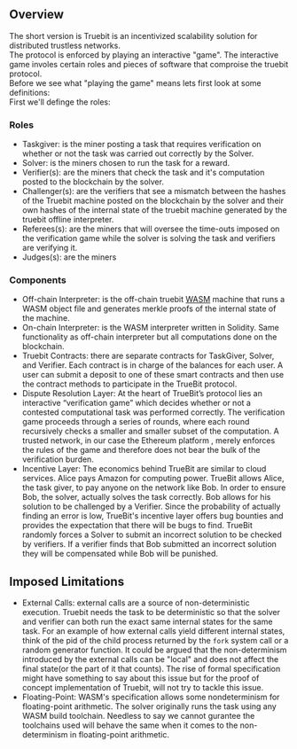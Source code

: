 ## Overview

The short version is Truebit is an incentivized scalability solution for distributed trustless networks.<br/>
The protocol is enforced by playing an interactive "game". The interactive game involes certain roles and pieces of software that comproise the truebit protocol.<br/>
Before we see what "playing the game" means lets first look at some definitions:<br/>
First we'll definge the roles:<br/>

### Roles
* Taskgiver: is the miner posting a task that requires verification on whether or not the task was carried out correctly by the Solver.<br/>
* Solver: is the miners chosen to run the task for a reward.<br/>
* Verifier(s): are the miners that check the task and it's computation posted to the blockchain by the solver.<br/>
* Challenger(s): are the verifiers that see a mismatch between the hashes of the Truebit machine posted on the blockchain by the solver and their own hashes of the internal state of the truebit machine generated by the truebit offline interpreter.<br/>
* Referees(s): are the miners that will oversee the time-outs imposed on the verification game while the solver is solving the task and verifiers are verifying it.<br/>
* Judges(s): are the miners<br/>

### Components
* Off-chain Interpreter: is the off-chain truebit [WASM](https://github.com/WebAssembly/) machine that runs a WASM object file and generates merkle proofs of the internal state of the machine.<br/>
* On-chain Interpreter: is the WASM interpreter written in Solidity. Same functionality as off-chain interpreter but all computations done on the blockchain.<br/>
* Truebit Contracts: there are separate contracts for TaskGiver, Solver, and Verifier. Each contract is in charge of the balances for each user. A user can submit a deposit to one of these smart contracts and then use the contract methods to participate in the TrueBit protocol.<br/>
* Dispute Resolution Layer: At the heart of TrueBit’s protocol lies an interactive “verification game” which decides whether or not a contested computational task was performed correctly. The verification game proceeds through a series of rounds, where each round recursively checks a smaller and smaller subset of the computation. A trusted network, in our case the Ethereum platform , merely enforces the rules of the game and therefore does not bear the bulk of the verification burden.<br/>
* Incentive Layer: The economics behind TrueBit are similar to cloud services. Alice pays Amazon for computing power. TrueBit allows Alice, the task giver, to pay anyone on the network like Bob. In order to ensure Bob, the solver, actually solves the task correctly. Bob allows for his solution to be challenged by a Verifier. Since the probability of actually finding an error is low, TrueBit's incentive layer offers bug bounties and provides the expectation that there will be bugs to find. TrueBit randomly forces a Solver to submit an incorrect solution to be checked by verifiers. If a verifier finds that Bob submitted an incorrect solution they will be compensated while Bob will be punished.<br/>

## Imposed Limitations
* External Calls: external calls are a source of non-deterministic execution. Truebit needs the task to be deterministic so that the solver and verifier can both run the exact same internal states for the same task. For an example of how external calls yield different internal states, think of the pid of the child process returned by the `fork` system call or a random generator function. It could be argued that the non-determinism introduced by the external calls can be "local" and does not affect the final state(or the part of it that counts). The rise of formal specification  might have something to say about this issue but for the proof of concept implementation of Truebit, will not try to tackle this issue.<br/>
* Floating-Point: WASM's specification allows some nondeterminism for floating-point arithmetic. The solver originally runs the task using any WASM build toolchain. Needless to say we cannot gurantee the toolchains used will behave the same when it comes to the non-determinism in floating-point arithmetic.<br/>